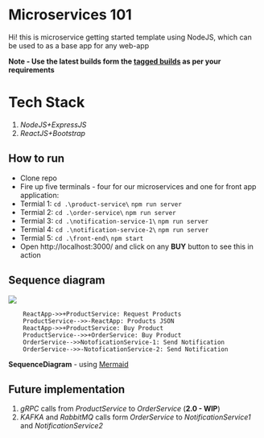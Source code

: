 
# Microservices 101

Hi! this is microservice getting started template using NodeJS, which can be used to as a base app for any web-app

**Note - Use the latest builds form the [tagged builds](https://github.com/nipundavid/microservice101-nodeJS/releases) as per your requirements**

# Tech Stack

1. *NodeJS+ExpressJS*
2. *ReactJS+Bootstrap*

## How to run

-  Clone repo
-  Fire up five terminals - four for our microservices and one for front app application:
-  Termial 1: `cd .\product-service\` `npm run server`
-  Termial 2: `cd .\order-service\` `npm run server`
-  Termial 3: `cd .\notification-service-1\` `npm run server`
-  Termial 4: `cd .\notification-service-2\` `npm run server`
-  Termial 5: `cd .\front-end\` `npm start`
-  Open http://localhost:3000/ and click on any **BUY** button to see this in action

## Sequence diagram


[![](https://mermaid.ink/img/eyJjb2RlIjoic2VxdWVuY2VEaWFncmFtXG5SZWFjdC1BcHAtPj4rUHJvZHVjdFNlcnZpY2U6IFJlcXVlc3QgUHJvZHVjdHNcblByb2R1Y3RTZXJ2aWNlLS0-Pi1SZWFjdC1BcHA6IFByb2R1Y3RzIEpTT05cblJlYWN0LUFwcC0-PlByb2R1Y3RTZXJ2aWNlOiBCdXkgUHJvZHVjdFxuUHJvZHVjdFNlcnZpY2UtLT4-K09yZGVyLVNlcnZpY2U6IFByb2R1Y3RzIEpTT05cbk9yZGVyLVNlcnZpY2UtLT4-Tm90aWZpY2F0aW9uLVNlcnZpY2UtMTogU2VuZHMgTm90aWZpY2F0aW9uXG5PcmRlci1TZXJ2aWNlLS0-Pi1Ob3RpZmljYXRpb24tU2VydmljZS0yOiBTZW5kcyBOb3RpZmljYXRpb24iLCJtZXJtYWlkIjp7InRoZW1lIjoiZGVmYXVsdCJ9LCJ1cGRhdGVFZGl0b3IiOmZhbHNlfQ)](https://mermaid-js.github.io/mermaid-live-editor/#/edit/eyJjb2RlIjoic2VxdWVuY2VEaWFncmFtXG5SZWFjdC1BcHAtPj4rUHJvZHVjdFNlcnZpY2U6IFJlcXVlc3QgUHJvZHVjdHNcblByb2R1Y3RTZXJ2aWNlLS0-Pi1SZWFjdC1BcHA6IFByb2R1Y3RzIEpTT05cblJlYWN0LUFwcC0-PlByb2R1Y3RTZXJ2aWNlOiBCdXkgUHJvZHVjdFxuUHJvZHVjdFNlcnZpY2UtLT4-K09yZGVyLVNlcnZpY2U6IFByb2R1Y3RzIEpTT05cbk9yZGVyLVNlcnZpY2UtLT4-Tm90aWZpY2F0aW9uLVNlcnZpY2UtMTogU2VuZHMgTm90aWZpY2F0aW9uXG5PcmRlci1TZXJ2aWNlLS0-Pi1Ob3RpZmljYXRpb24tU2VydmljZS0yOiBTZW5kcyBOb3RpZmljYXRpb24iLCJtZXJtYWlkIjp7InRoZW1lIjoiZGVmYXVsdCJ9LCJ1cGRhdGVFZGl0b3IiOmZhbHNlfQ)

    
        ReactApp->>+ProductService: Request Products
        ProductService-->>-ReactApp: Products JSON
        ReactApp->>+ProductService: Buy Product
        ProductService-->>+OrderService: Buy Product
        OrderService-->>NotoficationService-1: Send Notification
        OrderService-->>-NotoficationService-2: Send Notification

**SequenceDiagram** - using [Mermaid](https://mermaid-js.github.io/mermaid-live-editor)

## Future implementation
1. *gRPC* calls from *ProductService* to *OrderService*  (**2.0 - WIP**)
2. *KAFKA* and *RabbitMQ* calls form *OrderService* to *NotificationService1* and *NotificationService2*



